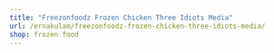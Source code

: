 ```yaml
---
title: "Freezonfoodz Frozen Chicken Three Idiots Media"
url: /ernakulam/freezonfoodz-frozen-chicken-three-idiots-media/
shop: frozen food
---
```

